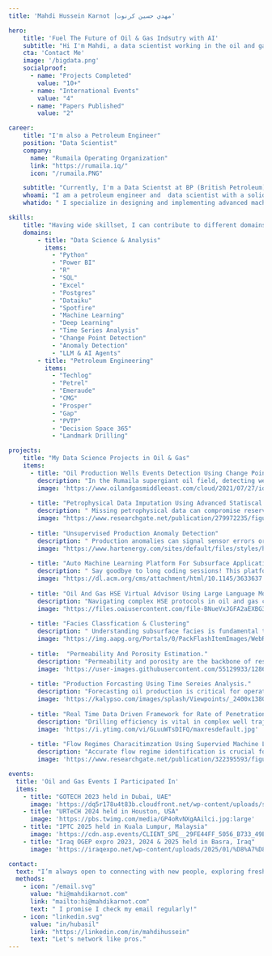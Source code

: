 ```yaml
---
title: 'Mahdi Hussein Karnot |مهدي حسين كرنوت'

hero:
    title: 'Fuel The Future of Oil & Gas Indsutry with AI'
    subtitle: "Hi I'm Mahdi, a data scientist working in the oil and gas industry, and I'm focused to work impactful AI projects"
    cta: 'Contact Me'
    image: '/bigdata.png'
    socialproof: 
      - name: "Projects Completed"
        value: "10+"
      - name: "International Events"
        value: "4"
      - name: "Papers Published"
        value: "2"

career:
    title: "I'm also a Petroleum Engineer"
    position: "Data Scientist"
    company: 
      name: "Rumaila Operating Organization"
      link: "https://rumaila.iq/"
      icon: "/rumaila.PNG"

    subtitle: "Currently, I'm a Data Scientst at BP (British Petroleum)."
    whoami: "I am a petroleum engineer and  data scientist with a solid foundation in engineering, statistics, and analytics. My expertise lies in creating innovative digital solutions that seamlessly integrate user needs with business objectives. By combining my technical acumen with a passion for problem-solving, I deliver impactful and functional products that drive meaningful results."
    whatido: " I specialize in designing and implementing advanced machine learning and artificial intelligence models tailored to address complex challenges in the oil and gas industry. Leveraging Python and cutting-edge data science techniques, I transform raw data into actionable insights that optimize operations, enhance decision-making, and create measurable value."

skills:
    title: "Having wide skillset, I can contribute to different domains"
    domains:
        - title: "Data Science & Analysis"
          items:
            - "Python"
            - "Power BI"
            - "R"
            - "SQL"
            - "Excel"
            - "Postgres"
            - "Dataiku"
            - "Spotfire"
            - "Machine Learning"
            - "Deep Learning"
            - "Time Series Analysis"
            - "Change Point Detection"
            - "Anomaly Detection"
            - "LLM & AI Agents"
        - title: "Petroleum Engineering"
          items:
            - "Techlog"
            - "Petrel"
            - "Emeraude"
            - "CMG"
            - "Prosper"
            - "Gap"
            - "PVTP"
            - "Decision Space 365"
            - "Landmark Drilling"

projects:
    title: "My Data Science Projects in Oil & Gas"
    items:
      - title: "Oil Production Wells Events Detection Using Change Points Detection Algorithms (Scale, Cease, Slugging Sells)"
        description: "In the Rumaila supergiant oil field, detecting well issues like scaling, cessation, or slugging is critical to maintaining productivity. This project employs cutting-edge change point detection techniques to break down time-series data into sub-trends, each representing a distinct phase of well behavior. By analyzing statistical properties of these sub-trends, we identified problematic patterns, enabling swift  action to maximize production uptime."
        image: 'https://www.oilandgasmiddleeast.com/cloud/2021/07/27/idoc-1-web_1.jpg'
        
      - title: "Petrophysical Data Imputation Using Advanced Statiscal And Machine Learning Algorithms"
        description: " Missing petrophysical data can compromise reservoir characterization, leading to inaccurate decisions. This project developed state-of-the-art imputation methods tailored for oil and gas reservoirs, filling in the gaps with precision. The approach ensures reliable predictions of rock and fluid properties, empowering geoscientists with dependable data to guide exploration and development."
        image: "https://www.researchgate.net/publication/279972235/figure/fig13/AS:391536148795398@1470360900549/Petrophysical-data-log-PDL-of-well-Chak66-01-with-Zone-I-and-II.png"
      
      - title: "Unsupervised Production Anomaly Detection"
        description: " Production anomalies can signal sensor errors or significant operational events. By applying advanced unsupervised techniques such as ADTK, Local Outlier Factor (LOF), and Isolation Forest, this project identified irregularities in Digital Oilfield (DOF) data. The result? Enhanced monitoring capabilities that highlight potential issues before they escalate, saving time and resources"
        image: "https://www.hartenergy.com/sites/default/files/styles/hart_news_article_image_640/public/image/2020/10/real-time-data-key-increased-oil-and-gas-production.jpg?itok=cowyrW-Q"
      
      - title: "Auto Machine Learning Platform For Subsurface Application."
        description: " Say goodbye to long coding sessions! This platform revolutionizes subsurface workflows by enabling engineers to build machine learning models without writing a single line of code. From data cleaning and feature engineering to anomaly detection and forecasting, every step is seamlessly executed through an intuitive drag-and-drop interface. Accelerate decision-making and focus on insights rather than scripts."
        image: "https://dl.acm.org/cms/attachment/html/10.1145/3633637.3633684/assets/html/images/image1.png"
      
      - title: "Oil And Gas HSE Virtual Advisor Using Large Language Model"
        description: "Navigating complex HSE protocols in oil and gas can be daunting. This virtual advisor acts as a 24/7 assistant, delivering accurate, human-like responses to queries about safety guidelines, incident management, and best practices. Designed specifically for the industry, it ensures personnel can make informed decisions quickly, enhancing safety and compliance"
        image: "https://files.oaiusercontent.com/file-BNueVxJGFA2aEXBG3ba61U?se=2025-01-24T15%3A30%3A54Z&sp=r&sv=2024-08-04&sr=b&rscc=max-age%3D604800%2C%20immutable%2C%20private&rscd=attachment%3B%20filename%3D73c09e8c-1991-4f5b-af81-58d4045c466a.webp&sig=mpuP0MIK3IVSMNvbfzoPW9/zDaMMszaimKG2Gb3/mDc%3D"
      
      - title: "Facies Classfication & Clustering"
        description: " Understanding subsurface facies is fundamental to reservoir characterization. This project employed innovative clustering techniques to group similar geological facies, providing insights into reservoir heterogeneity. By automating facies classification, geoscientists can now interpret data faster and with greater confidence."
        image: "https://img.aapg.org/Portals/0/PackFlashItemImages/WebReady/Machine-Learning-Changes-the-Job-Requirements-for-Geoscientists-hero.jpg?width=955&height=637&mode=crop&anchor=topcenter&encoder=freeimage&progressive=true&quality=90&scale=both&bgcolor=5cadb8"
      
      - title:  "Permeability And Porosity Estimation."
        description: "Permeability and porosity are the backbone of reservoir evaluation. This project introduced a robust machine learning framework to predict these properties with remarkable accuracy, transforming raw well data into actionable insights. The result is a deeper understanding of fluid flow and reservoir quality."
        image: 'https://user-images.githubusercontent.com/55129933/128609112-79065d96-62df-4f70-a2fa-5a1adf087587.png'
      
      - title: "Production Forcasting Using Time Sereies Analysis." 
        description: "Forecasting oil production is critical for operational planning. Using advanced time-series analysis techniques, this project provided reliable production predictions, empowering operators to anticipate future trends and optimize field performance proactively."
        image: 'https://kalypso.com/images/splash/Viewpoints/_2400x1380_crop_center-center_60_line/Oilandgas_declinecurves.jpg'
      
      - title: "Real Time Data Driven Framework for Rate of Penetration Optimization of S-Shaped Wells in a Southern Iraq Field Using Prior Knowledge"
        description: "Drilling efficiency is vital in complex well trajectories. This framework leveraged real-time data and prior knowledge to optimize the rate of penetration in S-shaped wells. By combining data-driven insights with operational expertise, the project minimized downtime and reduced drilling costs in Southern Iraq fields."
        image: 'https://i.ytimg.com/vi/GLuuWTsDIFQ/maxresdefault.jpg'
      
      - title: "Flow Regimes Characitimzation Using Supervied Machine Learning"
        description: "Accurate flow regime identification is crucial for optimizing production. This project utilized supervised machine learning to classify flow regimes, providing operators with actionable insights to adjust production parameters and improve well performance."
        image: 'https://www.researchgate.net/publication/322395593/figure/fig1/AS:583599279591425@1516152319776/REPRESENTATIVE-TWO-PHASE-FLOW-PATTERNS-IN-A-HORIZONTAL-PIPE.png'      

events:
  title: 'Oil and Gas Events I Participated In'
  items:
    - title: "GOTECH 2023 held in Dubai, UAE"
      image: 'https://dq5r178u4t83b.cloudfront.net/wp-content/uploads/sites/74/2023/02/08062743/14.jpg'
    - title: "URTeCH 2024 held in Houston, USA"
      image: 'https://pbs.twimg.com/media/GP4oRvNXgAAilci.jpg:large'
    - title: "IPTC 2025 held in Kuala Lumpur, Malaysia"
      image: 'https://cdn.asp.events/CLIENT_SPE__29FE44FF_5056_B733_49EC4D60A02A6A7D/sites/iptc-2025/media/open-graph/25IPTC_OG_Join_Conversation_1200x630px.png/fit-in/1200x630/filters:no_upscale()'
    - title: "Iraq OGEP expro 2023, 2024 & 2025 held in Basra, Iraq"
      image: 'https://iraqexpo.net/wp-content/uploads/2025/01/%D8%A7%D8%B9%D9%84%D8%A7%D9%86-%D9%85%D8%B9%D8%B1%D8%B6-%D8%A7%D9%88%D8%AC%D8%A8-25-1.jpg'

contact:
  text: "I’m always open to connecting with new people, exploring fresh opportunities, and collaborating on exciting projects. Whether you have a question, a proposal, or just want to chat about tech, feel free to reach out!"
  methods:
    - icon: "/email.svg"
      value: "hi@mahdikarnot.com"
      link: "mailto:hi@mahdikarnot.com"
      text: " I promise I check my email regularly!"
    - icon: "linkedin.svg"
      value: "in/hubasil"
      link: "https://linkedin.com/in/mahdihussein"
      text: "Let's network like pros."
---
```


